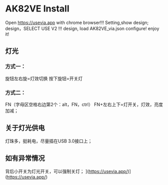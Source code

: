 # AK82VE Install
Open https://usevia.app with chrome browser!!!
Setting,show design;
design，SELECT USE V2 !!!
design, load AK82VE_via.json
configure! enjoy it!

## 灯光
### 方式一：
旋钮左右旋=灯效切换
按下旋钮=开关灯

### 方式二：
FN（字母区空格右边第2个：alt，FN，ctrl）
FN+左右上下=灯开关，灯效，亮度加减；

## 关于灯光供电

灯珠多，挺耗电，尽量插在USB 3.0接口上；


## 如有异常情况

背后小开关为灯光开关，可以强制关灯；
](https://usevia.app/)](https://usevia.app/)
